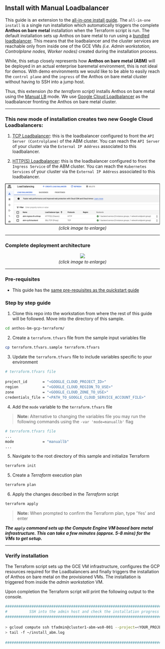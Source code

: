 ## Install with Manual Loadbalancer

This guide is an extension to the [all-in-one install guide](one_click_install.md). The `all-in-one install` is a single run installation which automatically triggers the complete **Anthos on bare metal** installation when the Terraform script is run. The default installation sets up Anthos on bare metal to run using a [bundled loadbalancer](https://cloud.google.com/anthos/clusters/docs/bare-metal/latest/installing/bundled-lb). This means that the loadbalancer and the cluster services are reachable only from inside one of the GCE VMs _(i.e. Admin workstation, Controlplane nodes, Worker nodes)_ created during the installation process.

While, this setup closely represents how **Anthos on bare metal (ABM)** will be deployed in an actual enterprise baremetal environment, this is not ideal for demos. With demo environments we would like to be able to easily reach the `control plane` and the `ingress` of the Anthos on bare metal cluster without having to SSH into a jump host.

Thus, this extension _(to the terraform script)_ installs Anthos on bare metal using the [Manual LB](https://cloud.google.com/anthos/clusters/docs/bare-metal/latest/installing/manual-lb) mode. We use [Google Cloud Loadbalancer](https://cloud.google.com/load-balancing/docs/load-balancing-overview) as the loadbalancer fronting the Anthos on bare metal cluster.

---

### This new mode of installation creates **two** new Google Cloud Loadbalancers:
1. [TCP Loadbalancer](https://cloud.google.com/load-balancing/docs/ssl): this is the loadbalancer configured to front the `API Server (Controlplane)` of the ABM cluster. You can reach the `API Server` of your cluster via the `External IP Address` associated to this loadbalancer.
   
2. [HTTP(S) Loadbalancer](https://cloud.google.com/load-balancing/docs/https): this is the loadbalancer configured to front the `Ingress Service` of the ABM cluster. You can reach the `Kubernetes Services` of your cluster via the `External IP Address` associated to this loadbalancer.
 
<p align="center">
  <img src="images/gcp_lbs.png">
  <em>
    </br>
    (click image to enlarge)
  </em>
</p>

---

### Complete deployment architecture

<p align="center">
  <img src="images/picture here.png">
  <em>
    </br>
    (click image to enlarge)
  </em>
</p>

---

### Pre-requisites
- This guide has the [same pre-requisites as the quickstart guide](/anthos-bm-gcp-terraform/README.md#pre-requisites)

### Step by step guide

1. Clone this repo into the workstation from where the rest of this guide will be followed.
   Move into the directory of this sample.
```sh
cd anthos-bm-gcp-terraform/
```

2. Create a `terraform.tfvars` file from the sample input variables file
```sh
cp terraform.tfvars.sample terraform.tfvars
```

3. Update the `terraform.tfvars` file to include variables specific to your environment
```sh
# terraform.tfvars file

project_id       = "<GOOGLE_CLOUD_PROJECT_ID>"
region           = "<GOOGLE_CLOUD_REGION_TO_USE>"
zone             = "<GOOGLE_CLOUD_ZONE_TO_USE>"
credentials_file = "<PATH_TO_GOOGLE_CLOUD_SERVICE_ACCOUNT_FILE>"
```

4. Add the `mode` variable to the `terraform.tfvars` file

> **Note:** Alternative to changing the variables file you may run the following commands
> using the `-var 'mode=manuallb'` flag

```sh
# terraform.tfvars file
...
mode             = "manuallb"
...
```

5. Navigate to the root directory of this sample and initialize Terraform
```sh
terraform init
```

5. Create a _Terraform_ execution plan
```sh
terraform plan
```

6. Apply the changes described in the _Terraform_ script
```sh
terraform apply
```
> **Note:** When prompted to confirm the Terraform plan, type 'Yes' and enter

***The `apply` command sets up the Compute Engine VM based bare metal infrastructure. This can take a few minutes (approx. 5-8 mins) for the VMs to get setup.***

---
### Verify installation

The Terraform script sets up the GCE VM infrastructure, configures the GCP resources required for the Loadbalancers and finally triggers the installation of Anthos on bare metal on the provisioned VMs. The installation is triggered from inside the _admin workstation_ VM.

Upon completion the Terraform script will print the following output to the console.
```sh
################################################################################
#          SSH into the admin host and check the installation progress         #
################################################################################

> gcloud compute ssh tfadmin@cluster1-abm-ws0-001 --project=<YOUR_PROJECT> --zone=<YOUR_ZONE>
> tail -f ~/install_abm.log

################################################################################
```